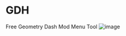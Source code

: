 # GDH
Free Geometry Dash Mod Menu Tool
![image](https://user-images.githubusercontent.com/66429886/183291271-f124363f-e121-458f-92bc-d8d068bb7250.png)


